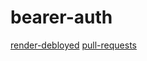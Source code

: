 # bearer-auth
[render-debloyed](https://bearer-auth-d1gf.onrender.com)
[pull-requests](https://github.com/MalekHasan/bearer-auth/pulls)
